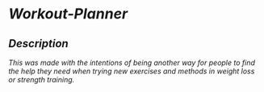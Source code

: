 # ***Workout-Planner***

## ***Description***

*This was made with the intentions of being another way for people to find the help they need when trying new exercises and methods in weight loss or strength training.*



